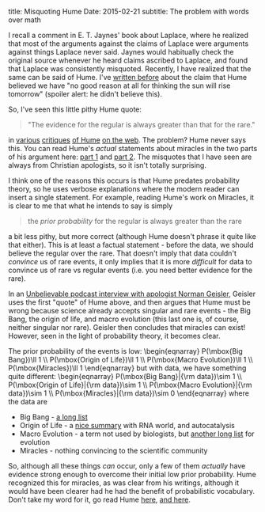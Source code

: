 title: Misquoting Hume
Date: 2015-02-21
subtitle: The problem with words over math

I recall a comment in E. T. Jaynes' book about Laplace, where he realized that most of the arguments against the claims of Laplace were arguments against things Laplace never said.  Jaynes would habitually check the original source whenever he heard claims ascribed to Laplace, and found that Laplace was consistently misquoted.  Recently, I have realized that the same can be said of Hume.   I've [written before] about the claim that Hume believed we have "no good reason at all for thinking the sun will rise tomorrow" (spoiler alert: he didn't believe this). 

So, I've seen this little pithy Hume quote: 

> "The evidence for the regular is always greater than that for the rare."

in [various](http://www.bethinking.org/are-miracles-possible/the-question-of-miracles-the-contemporary-influence-of-hume) [critiques](http://www.roomfordoubt.com/examine/2/Questions-of-Faith/11/Don-t-miracles-violate-the-laws-of-nature-Isn-t-that-just-unbelievable) [of Hume](http://www.mbu.edu/seminary/journal/a-critique-of-david-humes-on-miracles/) [on the web](https://books.google.com/books?id=FPmV30uX1_4C&pg=PA207&lpg=PA207&dq=%22The+evidence+for+the+regular+is+always+greater+than+that+for+the+rare%22&source=bl&ots=d9it4bTi3N&sig=5D-zAM9UJ0CkkM17J0ovbCWR9XY&hl=en&sa=X&ei=w6HoVN6PHpbbsATFgIGADg&ved=0CCcQ6AEwAg#v=onepage&q=%22The%20evidence%20for%20the%20regular%20is%20always%20greater%20than%20that%20for%20the%20rare%22&f=false).  The problem?  Hume never says this.  You can read Hume's *actual* statements about miracles in the two parts of his argument here: [part 1] and [part 2].  The misquotes that I have seen are always from Christian apologists, so it isn't totally surprising.  

I think one of the reasons this occurs is that Hume predates probability theory, so he uses verbose explanations where the modern reader can insert a single statement.  For example, reading Hume's work on Miracles, it is clear to me that what he intends to say is simply

> the *prior probability* for the regular is always greater than the rare 

a bit less pithy, but more correct (although Hume doesn't phrase it quite like that either).  This is at least a factual statement - before the data, we should believe the regular over the rare.  That doesn't imply that data couldn't *convince* us of rare events, it only implies that it is more *difficult* for data to convince us of rare vs regular events (i.e. you need better evidence for the rare).  

In an [Unbelievable podcast interview with apologist Norman Geisler], Geisler uses the first "quote" of Hume above, and then argues that Hume must be wrong because science already accepts singular and rare events - the Big Bang, the origin of life, and macro evolution (this last one is, of course, neither singular nor rare).  Geisler then concludes that miracles can exist!  However, seen in the light of probability theory, it becomes clear.  

The prior probability of the events is low:
\begin{eqnarray}
P(\mbox{Big Bang})\ll 1 \\\\
P(\mbox{Origin of Life})\ll 1 \\\\
P(\mbox{Macro Evolution})\ll 1 \\\\
P(\mbox{Miracles})\ll 1
\end{eqnarray}
but with data, we have something quite different:
\begin{eqnarray}
P(\mbox{Big Bang}|{\rm data})\sim 1 \\\\
P(\mbox{Origin of Life}|{\rm data})\sim 1 \\\\
P(\mbox{Macro Evolution}|{\rm data})\sim 1 \\\\
P(\mbox{Miracles}|{\rm data})\sim  0
\end{eqnarray}
where the data are

* Big Bang - [a long list] 
* Origin of Life - a [nice summary] with RNA world, and autocatalysis
* Macro Evolution - a term not used by biologists, but [another long list] for evolution
* Miracles - nothing convincing to the scientific community

So, although all these things *can* occur, only a few of them *actually* have evidence strong enough to overcome their initial low prior probability.  Hume recognized this for miracles, as was clear from his writings, although it would have been clearer had he had the benefit of probabilistic vocabulary.  Don't take my word for it, go read Hume [here], [and here].


[written before]: http://web.bryant.edu/~bblais/will-the-sun-rise-tomorrow.html
[part 1]: http://www.bartleby.com/37/3/14.html
[part 2]: http://www.bartleby.com/37/3/15.html
[here]: http://www.bartleby.com/37/3/14.html
[and here]: http://www.bartleby.com/37/3/15.html
[critiques]: http://www.roomfordoubt.com/examine/2/Questions-of-Faith/11/Don-t-miracles-violate-the-laws-of-nature-Isn-t-that-just-unbelievable
[on the web]: https://books.google.com/books?id=FPmV30uX1_4C&pg=PA207&lpg=PA207&dq=%22The+evidence+for+the+regular+is+always+greater+than+that+for+the+rare%22&source=bl&ots=d9it4bTi3N&sig=5D-zAM9UJ0CkkM17J0ovbCWR9XY&hl=en&sa=X&ei=w6HoVN6PHpbbsATFgIGADg&ved=0CCcQ6AEwAg#v=onepage&q=%22The%20evidence%20for%20the%20regular%20is%20always%20greater%20than%20that%20for%20the%20rare%22&f=false
[of Hume]: http://www.mbu.edu/seminary/journal/a-critique-of-david-humes-on-miracles/
[Unbelievable podcast interview with apologist Norman Geisler]: http://ez.premierchristianradio.com/radio/Shows/Saturday/Unbelievable/Episodes/Unbelievable-9-Aug-2008-Norman-Geisler-American-Masters-of-Apologetics-pt-4
[a long list]: http://www.talkorigins.org/faqs/astronomy/bigbang.html
[nice summary]: http://en.wikipedia.org/wiki/Abiogenesis
[another long list]: http://www.talkorigins.org/faqs/comdesc/


